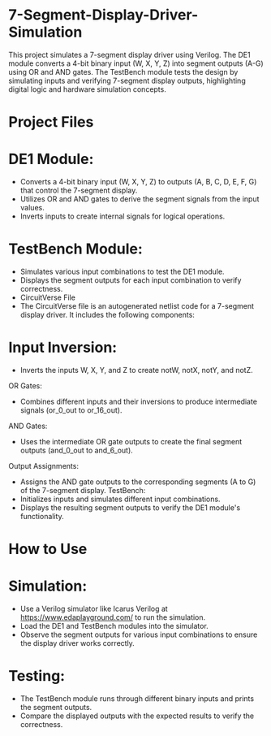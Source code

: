 # 7-Segment-Display-Driver-Simulation
This project simulates a 7-segment display driver using Verilog. The DE1 module converts a 4-bit binary input (W, X, Y, Z) into segment outputs (A-G) using OR and AND gates. The TestBench module tests the design by simulating inputs and verifying 7-segment display outputs, highlighting digital logic and hardware simulation concepts.

# Project Files
# DE1 Module:

- Converts a 4-bit binary input (W, X, Y, Z) to outputs (A, B, C, D, E, F, G) that control the 7-segment display.
- Utilizes OR and AND gates to derive the segment signals from the input values.
- Inverts inputs to create internal signals for logical operations.

# TestBench Module:

- Simulates various input combinations to test the DE1 module.
- Displays the segment outputs for each input combination to verify correctness.
- CircuitVerse File
- The CircuitVerse file is an autogenerated netlist code for a 7-segment display driver. It includes the following components:

# Input Inversion:

- Inverts the inputs W, X, Y, and Z to create notW, notX, notY, and notZ.

OR Gates:
- Combines different inputs and their inversions to produce intermediate signals (or_0_out to or_16_out).
  
AND Gates:
- Uses the intermediate OR gate outputs to create the final segment outputs (and_0_out to and_6_out).
  
Output Assignments:
- Assigns the AND gate outputs to the corresponding segments (A to G) of the 7-segment display.
TestBench:
- Initializes inputs and simulates different input combinations.
- Displays the resulting segment outputs to verify the DE1 module's functionality.

# How to Use
# Simulation:

- Use a Verilog simulator like Icarus Verilog at https://www.edaplayground.com/ to run the simulation.
- Load the DE1 and TestBench modules into the simulator.
- Observe the segment outputs for various input combinations to ensure the display driver works correctly.
  
# Testing:

- The TestBench module runs through different binary inputs and prints the segment outputs.
- Compare the displayed outputs with the expected results to verify the correctness.
